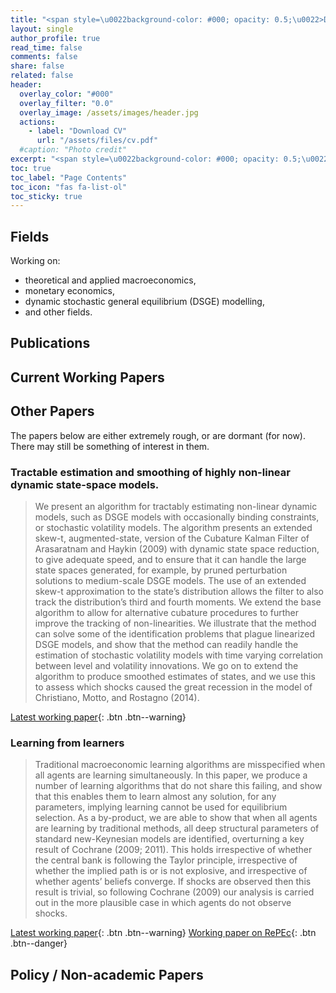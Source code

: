 ```yaml
---
title: "<span style=\u0022background-color: #000; opacity: 0.5;\u0022>Dr Tom D. Holden</span>"
layout: single
author_profile: true
read_time: false
comments: false
share: false
related: false
header:
  overlay_color: "#000"
  overlay_filter: "0.0"
  overlay_image: /assets/images/header.jpg
  actions:
    - label: "Download CV"
      url: "/assets/files/cv.pdf"
  #caption: "Photo credit"
excerpt: "<span style=\u0022background-color: #000; opacity: 0.5;\u0022>Researcher and macroeconomist in the Deutsche Bundesbank's research department.</span>\n\n<span style=\u0022background-color: #000; opacity: 0.5;\u0022>DPhil (PhD) University of Oxford, 2013.</span>"
toc: true
toc_label: "Page Contents"
toc_icon: "fas fa-list-ol"
toc_sticky: true
---
```

## Fields
Working on:
  * theoretical and applied macroeconomics,
  * monetary economics,
  * dynamic stochastic general equilibrium (DSGE) modelling,
  * and other fields.
  
## Publications

## Current Working Papers

## Other Papers
The papers below are either extremely rough, or are dormant (for now). There may still be something of interest in them.

### Tractable estimation and smoothing of highly non-linear dynamic state-space models.
> We present an algorithm for tractably estimating non-linear dynamic
models, such as DSGE models with occasionally binding constraints, or stochastic
volatility models. The algorithm presents an extended skew-t, augmented-state,
version of the Cubature Kalman Filter of Arasaratnam and Haykin (2009) with
dynamic state space reduction, to give adequate speed, and to ensure that it can handle
the large state spaces generated, for example, by pruned perturbation solutions to
medium-scale DSGE models. The use of an extended skew-t approximation to the
state’s distribution allows the filter to also track the distribution’s third and fourth
moments. We extend the base algorithm to allow for alternative cubature procedures
to further improve the tracking of non-linearities. We illustrate that the method can
solve some of the identification problems that plague linearized DSGE models, and
show that the method can readily handle the estimation of stochastic volatility models
with time varying correlation between level and volatility innovations. We go on to
extend the algorithm to produce smoothed estimates of states, and we use this to
assess which shocks caused the great recession in the model of Christiano, Motto, and
Rostagno (2014).

[Latest working paper](https://github.com/tholden/EST-NLSS/raw/master/EstimationPaper.pdf){: .btn .btn--warning}

### Learning from learners
> Traditional macroeconomic learning algorithms are misspecified when all agents are learning simultaneously. In this paper, we produce a number of learning algorithms that do not share this failing, and show that this enables them to learn almost any solution, for any parameters, implying learning cannot be used for equilibrium selection. As a by-product, we are able to show that when all agents are learning by traditional methods, all deep structural parameters of standard new-Keynesian models are identified, overturning a key result of Cochrane (2009; 2011). This holds irrespective of whether the central bank is following the Taylor principle, irrespective of whether the implied path is or is not explosive, and irrespective of whether agents’ beliefs converge. If shocks are observed then this result is trivial, so following Cochrane (2009) our analysis is carried out in the more plausible case in which agents do not observe shocks.

[Latest working paper](/assets/files/learning_from_learners.pdf){: .btn .btn--warning} [Working paper on RePEc](https://ideas.repec.org/p/sur/surrec/1512.html){: .btn .btn--danger}

## Policy / Non-academic Papers
